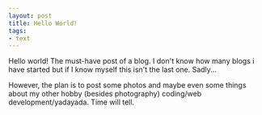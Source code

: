 ```yaml
---
layout: post
title: Hello World! 
tags:
- text
---
```

Hello world! The must-have post of a blog. I don't know how many blogs i have started but if I know myself this isn't the last one. Sadly...

However, the plan is to post some photos and maybe even some things about my other hobby (besides photography) coding/web development/yadayada. Time will tell.